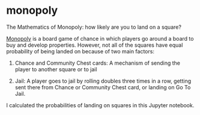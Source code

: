 # monopoly
The Mathematics of Monopoly: how likely are you to land on a square? 


[Monopoly](https://monopoly.fandom.com/ "Monopoly Wiki") is a board game of chance in which players go around a board to buy and develop properties. However, not all of the squares have equal probability of being landed on because of two main factors: 

1. Chance and Community Chest cards: 
A mechanism of sending the player to another square or to jail

2. Jail: 
A player goes to jail by rolling doubles three times in a row, getting sent there from Chance or Community Chest card, or landing on Go To Jail. 

I calculated the probabilities of landing on squares in this Jupyter notebook. 
